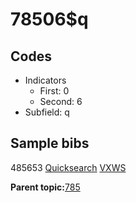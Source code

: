 # 78506$q

## Codes

-   Indicators
    -   First: 0
    -   Second: 6
-   Subfield: q

## Sample bibs

485653 [Quicksearch](https://search.library.yale.edu/catalog/485653) [VXWS](http://prodorbis.library.yale.edu:7014/vxws/GetHoldingsService?bibId=485653)

**Parent topic:**[785](../../tags/785/785.md)

